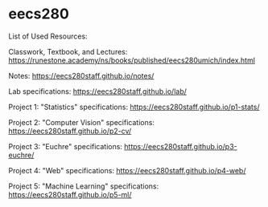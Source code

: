 # eecs280
List of Used Resources:

Classwork, Textbook, and Lectures: https://runestone.academy/ns/books/published/eecs280umich/index.html

Notes: https://eecs280staff.github.io/notes/

Lab specifications: https://eecs280staff.github.io/lab/

Project 1: "Statistics" specifications: https://eecs280staff.github.io/p1-stats/

Project 2: "Computer Vision" specifications: https://eecs280staff.github.io/p2-cv/

Project 3: "Euchre" specifications: https://eecs280staff.github.io/p3-euchre/

Project 4: "Web" specifications: https://eecs280staff.github.io/p4-web/

Project 5: "Machine Learning" specifications: https://eecs280staff.github.io/p5-ml/

